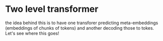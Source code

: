 # Two level transformer
the idea behind this is to have one transforer predicting meta-embeddings (embeddings of chunks of tokens) and another decoding those to tokes. Let's see where this goes!